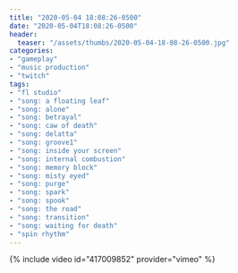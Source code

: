 ```yaml
---
title: "2020-05-04 18:08:26-0500"
date: "2020-05-04T18:08:26-0500"
header:
  teaser: "/assets/thumbs/2020-05-04-18-08-26-0500.jpg"
categories:
- "gameplay"
- "music production"
- "twitch"
tags:
- "fl studio"
- "song: a floating leaf"
- "song: alone"
- "song: betrayal"
- "song: caw of death"
- "song: delatta"
- "song: groove1"
- "song: inside your screen"
- "song: internal combustion"
- "song: memory block"
- "song: misty eyed"
- "song: purge"
- "song: spark"
- "song: spook"
- "song: the road"
- "song: transition"
- "song: waiting for death"
- "spin rhythm"
---
```

{% include video id="417009852" provider="vimeo" %}
